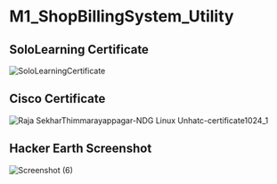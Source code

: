 # M1_ShopBillingSystem_Utility

## SoloLearning Certificate
![SoloLearningCertificate](https://user-images.githubusercontent.com/98815258/153699690-17618004-beb4-4fdf-917c-a73d368b104d.jpg)


## Cisco Certificate
![Raja SekharThimmarayappagar-NDG Linux Unhatc-certificate1024_1](https://user-images.githubusercontent.com/98815258/153699792-bfad8914-e956-439c-95a1-98119e175f84.jpg)


## Hacker Earth Screenshot

![Screenshot (6)](https://user-images.githubusercontent.com/98815258/153699721-aba2030c-a146-4a62-a6fa-6f92b46dc07f.png)
